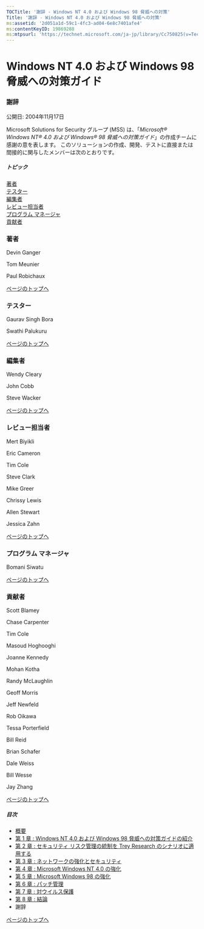 ```yaml
---
TOCTitle: '謝辞 - Windows NT 4.0 および Windows 98 脅威への対策'
Title: '謝辞 - Windows NT 4.0 および Windows 98 脅威への対策'
ms:assetid: '2d051a1d-59c1-4fc3-ad04-6e8c7401afe4'
ms:contentKeyID: 19869288
ms:mtpsurl: 'https://technet.microsoft.com/ja-jp/library/Cc750825(v=TechNet.10)'
---
```


Windows NT 4.0 および Windows 98 脅威への対策ガイド
===================================================

### 謝辞

公開日: 2004年11月17日

Microsoft Solutions for Security グループ (MSS) は、「*Microsoft® Windows NT® 4.0 および Windows® 98 脅威への対策ガイド*」の作成チームに感謝の意を表します。 このソリューションの作成、開発、テストに直接または間接的に関与したメンバーは次のとおりです。

##### トピック

[](#efaa)[著者](#efaa)  
[](#eeaa)[テスター](#eeaa)  
[](#edaa)[編集者](#edaa)  
[](#ecaa)[レビュー担当者](#ecaa)  
[](#ebaa)[プログラム マネージャ](#ebaa)  
[](#eaaa)[貢献者](#eaaa)

### 著者

Devin Ganger

Tom Meunier

Paul Robichaux

[](#mainsection)[ページのトップへ](#mainsection)

### テスター

Gaurav Singh Bora

Swathi Palukuru

[](#mainsection)[ページのトップへ](#mainsection)

### 編集者

Wendy Cleary

John Cobb

Steve Wacker

[](#mainsection)[ページのトップへ](#mainsection)

### レビュー担当者

Mert Biyikli

Eric Cameron

Tim Cole

Steve Clark

Mike Greer

Chrissy Lewis

Allen Stewart

Jessica Zahn

[](#mainsection)[ページのトップへ](#mainsection)

### プログラム マネージャ

Bomani Siwatu

[](#mainsection)[ページのトップへ](#mainsection)

### 貢献者

Scott Blamey

Chase Carpenter

Tim Cole

Masoud Hoghooghi

Joanne Kennedy

Mohan Kotha

Randy McLaughlin

Geoff Morris

Jeff Newfeld

Rob Oikawa

Tessa Porterfield

Bill Reid

Brian Schafer

Dale Weiss

Bill Wesse

Jay Zhang

[](#mainsection)[ページのトップへ](#mainsection)

##### 目次

-   [概要](https://technet.microsoft.com/ja-jp/library/f114078a-7e91-4269-88f0-445520350634(v=TechNet.10))
-   [第 1 章 : Windows NT 4.0 および Windows 98 脅威への対策ガイドの紹介](https://technet.microsoft.com/ja-jp/library/bf8df11a-7fdd-44c6-9dfe-5ff119152225(v=TechNet.10))
-   [第 2 章 : セキュリティ リスク管理の統制を Trey Research のシナリオに適用する](https://technet.microsoft.com/ja-jp/library/0516c71f-2823-40e8-bcd4-ec70d9dcd6be(v=TechNet.10))
-   [第 3 章 : ネットワークの強化とセキュリティ](http://technet.microsoft.com/ja-jp/library/cc750828.aspx)
-   [第 4 章 : Microsoft Windows NT 4.0 の強化](http://technet.microsoft.com/ja-jp/library/cc750829.aspx)
-   [第 5 章 : Microsoft Windows 98 の強化](http://technet.microsoft.com/ja-jp/library/cc750830.aspx)
-   [第 6 章 : パッチ管理](http://technet.microsoft.com/ja-jp/library/cc750831.aspx)
-   [第 7 章 : 対ウイルス保護](http://www.microsoft.com/japan/technet/security/guidance/networksecurity/legsgch7.mspx)
-   [第 8 章 : 結論](https://technet.microsoft.com/ja-jp/library/2a40ad33-7a75-414d-8a5e-611baab28492(v=TechNet.10))
-   謝辞

[](#mainsection)[ページのトップへ](#mainsection)
